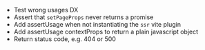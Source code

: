 - Test wrong usages DX
- Assert that `setPageProps` never returns a promise
- Add assertUsage when not instantiating the `ssr` vite plugin
- Add assertUsage contextProps to return a plain javascript object
- Return status code, e.g. 404 or 500

